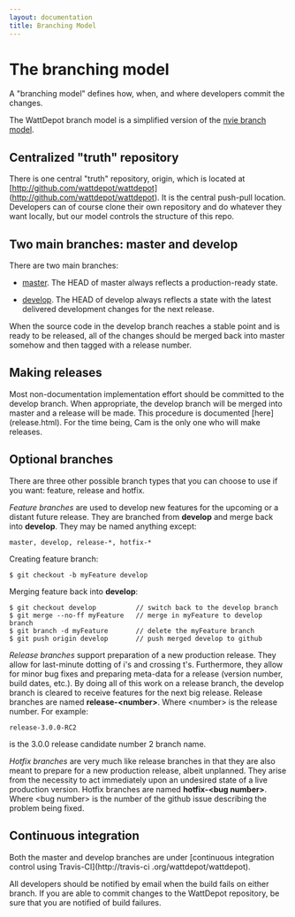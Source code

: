 ```yaml
---
layout: documentation
title: Branching Model
---
```

# The branching model

A "branching model" defines how, when, and where developers commit the changes. 

The WattDepot branch model is a simplified version of the [nvie branch model](http://nvie.com/posts/a-successful-git-branching-model/).

## Centralized "truth" repository

There is one central "truth" repository, origin, which is located at [http://github.com/wattdepot/wattdepot]
(http://github.com/wattdepot/wattdepot). It is the central push-pull location. Developers can of course clone their 
own repository and do whatever they want locally, but our model controls the structure of this repo. 

## Two main branches: master and develop

There are two main branches:

  * [master](https://github.com/wattdepot/wattdepot/tree/master). The HEAD of master always reflects a 
  production-ready state. 

  * [develop](https://github.com/wattdepot/wattdepot/tree/develop). The HEAD of develop always reflects a state with 
  the latest delivered development changes for the next release.

When the source code in the develop branch reaches a stable point and is ready to be released, 
all of the changes should be merged back into master somehow and then tagged with a release number.

## Making releases

Most non-documentation implementation effort should be committed to the develop branch.  When appropriate, 
the develop branch will be merged into master and a release will be made.  This procedure is documented [here]
(release.html).  For the time being, Cam is the only one who will make releases. 

## Optional branches

There are three other possible branch types that you can choose to use if you want: feature, release and hotfix. 

*Feature branches* are used to develop new features for the upcoming or a distant future release. They are branched 
from **develop** and merge back into **develop**. They may be named anything except:

    master, develop, release-*, hotfix-*

Creating feature branch:

    $ git checkout -b myFeature develop
    
Merging feature back into **develop**:

    $ git checkout develop          // switch back to the develop branch
    $ git merge --no-ff myFeature   // merge in myFeature to develop branch
    $ git branch -d myFeature       // delete the myFeature branch
    $ git push origin develop       // push merged develop to github

*Release branches* support preparation of a new production release. They allow for last-minute dotting of i's and 
crossing t's. Furthermore, they allow for minor bug fixes and preparing meta-data for a release (version number, 
build dates, etc.). By doing all of this work on a release branch, the develop branch is cleared to receive features 
for the next big release. Release branches are named **release-&lt;number&gt;**. Where &lt;number&gt; is the release 
number. For example:

    release-3.0.0-RC2
  
is the 3.0.0 release candidate number 2 branch name.

*Hotfix branches* are very much like release branches in that they are also meant to prepare for a new production 
release, albeit unplanned. They arise from the necessity to act immediately upon an undesired state of a live 
production version. Hotfix branches are named **hotfix-&lt;bug number&gt;**. Where &lt;bug number&gt; is the number 
of the github issue describing the problem being fixed.

## Continuous integration

Both the master and develop branches are under [continuous integration control using Travis-CI](http://travis-ci
.org/wattdepot/wattdepot). 

All developers should be notified by email when the build fails on either branch. If you are able to commit changes 
to the WattDepot repository, be sure that you are notified of build failures.  

